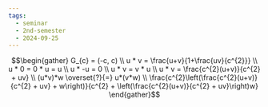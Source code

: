 ```yaml
---
tags:
  - seminar
  - 2nd-semester
  - 2024-09-25
---
```

$$\begin{gather}
G_{c} = (-c, c) \\
u * v = \frac{u+v}{1+\frac{uv}{c^{2}}} \\
u * 0 = 0 * u = u \\
u * -u = 0 \\
u * v = v * u \\
u * v = \frac{c^{2}(u+v)}{c^{2} + uv} \\
(u*v)*w \overset{?}{=} u*(v*w) \\
\frac{c^{2}\left(\frac{c^{2}(u+v)}{c^{2} + uv} + w\right)}{c^{2} + \left(\frac{c^{2}(u+v)}{c^{2} + uv}\right)w}
\end{gather}$$